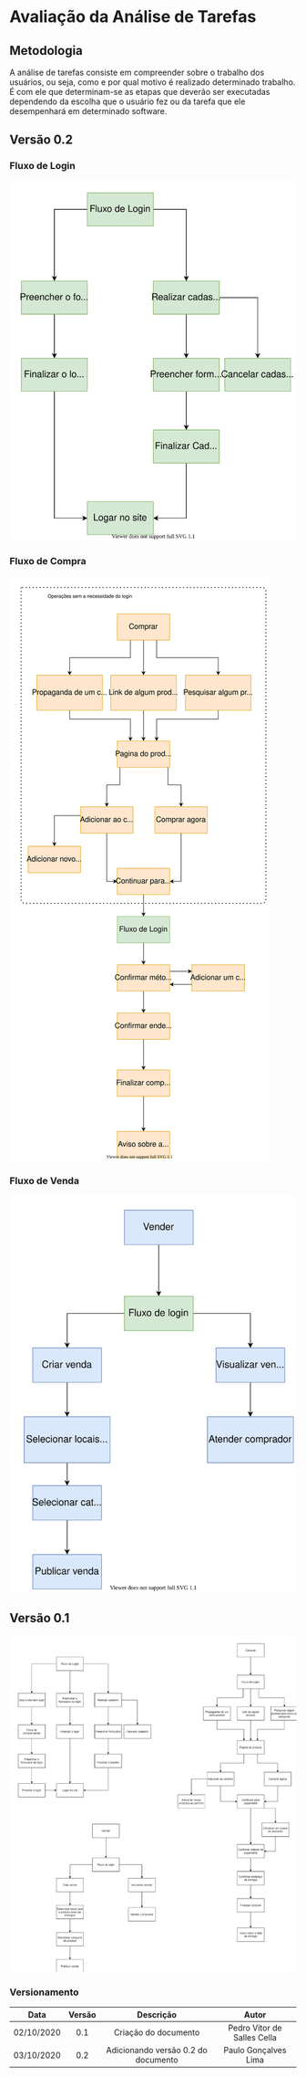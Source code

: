 # Avaliação da Análise de Tarefas
## Metodologia
A análise de tarefas consiste em compreender sobre o trabalho dos usuários, ou seja, como e por qual motivo é realizado determinado trabalho. É com ele que determinam-se as etapas que deverão ser executadas dependendo da escolha que o usuário fez ou da tarefa que ele desempenhará em determinado software.

## Versão 0.2 

### Fluxo de Login

![Fluxo de Login](./images/v0.2AT/LoginPath.svg ':size=50%')

### Fluxo de Compra

![Fluxo de compra](images/v0.2AT/BuyPath.svg ':size=50%')

### Fluxo de Venda

![Fluxo de venda](images/v0.2AT/SellPath.svg ':size=50%')

## Versão 0.1 

![Versão 0.1](./images/v1AT.jpeg ':size=50%')

### Versionamento

|Data|Versão|Descrição|Autor|
|:-:|:-:|:-:|:-:|
|02/10/2020|0.1|Criação do documento| Pedro Vítor de Salles Cella|
|03/10/2020|0.2|Adicionando versão 0.2 do documento| Paulo Gonçalves Lima|
